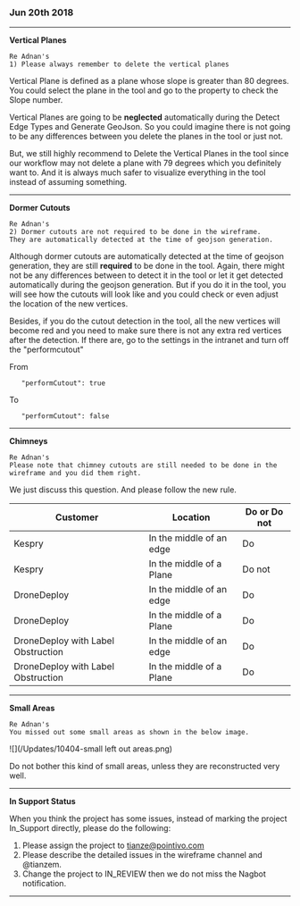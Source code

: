 ### Jun 20th 2018 ###

---

**Vertical Planes**

```
Re Adnan's 
1) Please always remember to delete the vertical planes
```

Vertical Plane is defined as a plane whose slope is greater than 80 degrees. You could select the plane in the tool and go to the property to check the Slope number.

Vertical Planes are going to be **neglected** automatically during the Detect Edge Types and Generate GeoJson. So you could imagine there is not going to be any differences between you delete the planes in the tool or just not.

But, we still highly recommend to Delete the Vertical Planes in the tool since our workflow may not delete a plane with 79 degrees which you definitely want to. And it is always much safer to visualize everything in the tool instead of assuming something.

---

**Dormer Cutouts**

```
Re Adnan's 
2) Dormer cutouts are not required to be done in the wireframe. 
They are automatically detected at the time of geojson generation.
```

Although dormer cutouts are automatically detected at the time of geojson generation, they are still **required** to be done in the tool. Again, there might not be any differences between to detect it in the tool or let it get detected automatically during the geojson generation. But if you do it in the tool, you will see how the cutouts will look like and you could check or even adjust the location of the new vertices.

Besides, if you do the cutout detection in the tool, all the new vertices will become red and you need to make sure there is not any extra red vertices after the detection. If there are, go to the settings in the intranet and turn off the "performcutout"

From

```
   "performCutout": true
```

To

```
   "performCutout": false
```

---

**Chimneys**

```
Re Adnan's 
Please note that chimney cutouts are still needed to be done in the wireframe and you did them right.
```

We just discuss this question. And please follow the new rule.

| Customer | Location | Do or Do not |
| --- | --- | --- |
| Kespry | In the middle of an edge | Do |
| Kespry | In the middle of a Plane | Do not |
| DroneDeploy | In the middle of an edge | Do |
| DroneDeploy | In the middle of a Plane | Do |
| DroneDeploy with Label Obstruction | In the middle of an edge | Do |
| DroneDeploy with Label Obstruction | In the middle of a Plane | Do |

---

**Small Areas**

```
Re Adnan's 
You missed out some small areas as shown in the below image.
```

![](/Updates/10404-small left out areas.png)

Do not bother this kind of small areas, unless they are reconstructed very well.

---

**In Support Status**

When you think the project has some issues, instead of marking the project In_Support directly, please do the following:

1. Please assign the project to tianze@pointivo.com
2. Please describe the detailed issues in the wireframe channel and @tianzem.
3. Change the project to IN_REVIEW then we do not miss the Nagbot notification.


---
